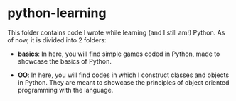 # python-learning
This folder contains code I wrote while learning (and I still am!) Python. As of now, it is divided into 2 folders:

- [**basics**](basics): In here, you will find simple games coded in Python, made to showcase the basics of Python.

- [**OO**](OO): In here, you will find codes in which I construct classes and objects in Python. They are meant to showcase the principles of object oriented programming with the language.
